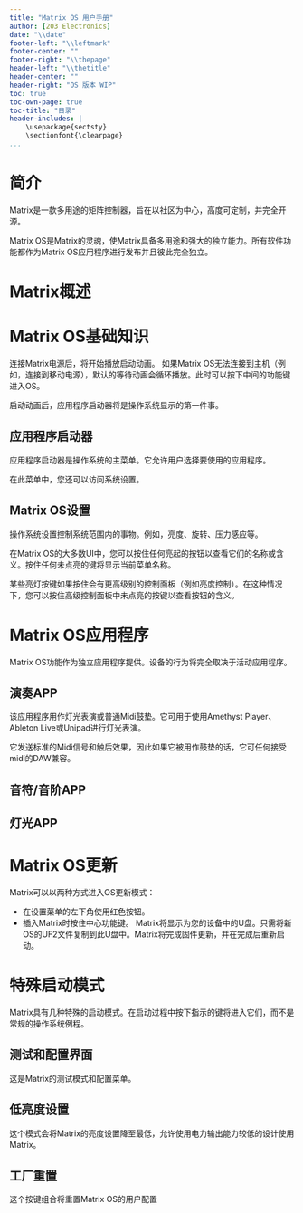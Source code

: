 ```yaml
---
title: "Matrix OS 用户手册"
author: [203 Electronics]
date: "\\date"
footer-left: "\\leftmark"
footer-center: ""
footer-right: "\\thepage"
header-left: "\\thetitle"
header-center: ""   
header-right: "OS 版本 WIP"
toc: true
toc-own-page: true
toc-title: "目录"
header-includes: |
    \usepackage{sectsty}
    \sectionfont{\clearpage}
...
```


# 简介
Matrix是一款多用途的矩阵控制器，旨在以社区为中心，高度可定制，并完全开源。

Matrix OS是Matrix的灵魂，使Matrix具备多用途和强大的独立能力。所有软件功能都作为Matrix OS应用程序进行发布并且彼此完全独立。

# Matrix概述
# Matrix OS基础知识
连接Matrix电源后，将开始播放启动动画。
如果Matrix OS无法连接到主机（例如，连接到移动电源），默认的等待动画会循环播放。此时可以按下中间的功能键进入OS。

启动动画后，应用程序启动器将是操作系统显示的第一件事。

## 应用程序启动器
应用程序启动器是操作系统的主菜单。它允许用户选择要使用的应用程序。

在此菜单中，您还可以访问系统设置。

## Matrix OS设置
操作系统设置控制系统范围内的事物。例如，亮度、旋转、压力感应等。

在Matrix OS的大多数UI中，您可以按住任何亮起的按钮以查看它们的名称或含义。按住任何未点亮的键将显示当前菜单名称。

某些亮灯按键如果按住会有更高级别的控制面板（例如亮度控制）。在这种情况下，您可以按住高级控制面板中未点亮的按键以查看按钮的含义。

# Matrix OS应用程序
Matrix OS功能作为独立应用程序提供。设备的行为将完全取决于活动应用程序。

## 演奏APP
该应用程序用作灯光表演或普通Midi鼓垫。它可用于使用Amethyst Player、Ableton Live或Unipad进行灯光表演。

它发送标准的Midi信号和触后效果，因此如果它被用作鼓垫的话，它可任何接受midi的DAW兼容。

## 音符/音阶APP

## 灯光APP

# Matrix OS更新
Matrix可以以两种方式进入OS更新模式：

- 在设置菜单的左下角使用红色按钮。
- 插入Matrix时按住中心功能键。
Matrix将显示为您的设备中的U盘。只需将新OS的UF2文件复制到此U盘中。Matrix将完成固件更新，并在完成后重新启动。

# 特殊启动模式
Matrix具有几种特殊的启动模式。在启动过程中按下指示的键将进入它们，而不是常规的操作系统例程。

## 测试和配置界面
这是Matrix的测试模式和配置菜单。

## 低亮度设置
这个模式会将Matrix的亮度设置降至最低，允许使用电力输出能力较低的设计使用Matrix。

## 工厂重置
这个按键组合将重置Matrix OS的用户配置

